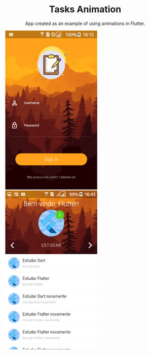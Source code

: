 <h1 align="center">
  Tasks Animation
</h1>

<p align="center">App created as an example of using animations in Flutter.</p>

<img src="./readme/image1.png" width="290" height="500" /> <img src="./readme/image2.png" width="290" height="500" />
